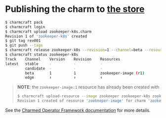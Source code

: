 # Publishing the charm to [the store](https://charmhub.io/zookeeper-k8s)

```bash
$ charmcraft pack
$ charmcraft login
$ charmcraft upload zookeeper-k8s.charm
Revision 1 of 'zookeeper-k8s' created
$ git tag rev001
$ git push --tags
$ charmcraft release zookeeper-k8s --revision=1 --channel=beta --resource=zookeeper-image:1
$ charmcraft status zookeeper-k8s
Track    Channel    Version    Revision    Resources
latest   stable     -          -           -
         candidate  -          -           -
         beta       1          1           zookeeper-image (r1)
         edge       ↑          ↑           ↑
```

> **NOTE**: the `zookeeper-image:1` resource has already been created with
>
> ```bash
> $ charmcraft upload-resource --image zookeeper zookeeper-k8s zookeeper-image
> Revision 1 created of resource 'zookeeper-image' for charm 'zookeeper-k8s'
> ```

See the
[Charmed Operator Framework documentation](https://juju.is/docs/sdk/publishing)
for more details.
